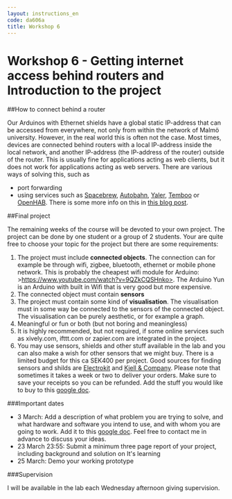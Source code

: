 ```yaml
---
layout: instructions_en
code: da606a
title: Workshop 6
---
```


# Workshop 6 - Getting internet access behind routers and Introduction to the project

##How to connect behind a router

Our Arduinos with Ethernet shields have a global static IP-address that can be accessed from everywhere, not only from within the network of Malmö university. However, in the real world this is often not the case. Most times, devices are connected behind routers with a local IP-address inside the local network, and another IP-address (the IP-address of the router) outside of the router. This is usually fine for applications acting as web clients, but it does not work for applications acting as web servers. There are various ways of solving this, such as

- port forwarding
- using services such as [Spacebrew](http://docs.spacebrew.cc), [Autobahn](http://autobahn.ws), [Yaler](https://yaler.net), [Temboo](https://temboo.com) or [OpenHAB](http://www.openhab.org). There is some more info on this in [this blog post](http://asynkronix.se/internet-of-things-with-arduino-yun-and-yaler/).

##Final project 

The remaining weeks of the course will be devoted to your own project. The project can be done by one student or a group of 2 students. Your are quite free to choose your topic for the project but there are some requirements:1. The project must include **connected objects**. The connection can for example be through wifi, zigbee, bluetooth, ethernet or mobile phone network. This is probably the cheapest wifi module for Arduino: >https://www.youtube.com/watch?v=9QZkCQSHnko>. The Arduino Yun is an Arduino with built in Wifi that is very good but more expensive. 2. The connected object must contain **sensors**3. The project must contain some kind of **visualisation**. The visualisation must in some way be connected to the sensors of the connected object. The visualisation can be purely aesthetic, or for example a graph.  4. Meaningful or fun or both (but not boring and meaningless)5. It is highly recommended, but not required, if some online services such as xively.com, ifttt.com or zapier.com are integrated in the project. 6. You may use sensors, shields and other stuff available in the lab and you can also make a wish for other sensors that we might buy. There is a limited budget for this ca SEK400 per project. Good sources for finding sensors and shilds are [Electrokit](http://www.electrokit.com) and [Kjell & Company](http://kjell.com). Please note that sometimes it takes a week or two to deliver your orders. Make sure to save your receipts so you can be refunded. Add the stuff you would like to buy to this [google doc](https://docs.google.com/document/d/1-5WYF-eJ51sjIHxpTlw2iusw0XwMd58_gIJpGP4a6k0/edit?usp=sharing).###Important dates
- 3 March: Add a description of what problem you are trying to solve, and what hardware and software you intend to use, and with whom you are going to work. Add it to this [google doc](https://docs.google.com/document/d/1-5WYF-eJ51sjIHxpTlw2iusw0XwMd58_gIJpGP4a6k0/edit?usp=sharing). Feel free to contact me in advance to discuss your ideas. - 23 March 23:55: Submit a minimum three page report of your project, including background and solution on It's learning- 25 March: Demo your working prototype###SupervisionI will be available in the  lab each Wednesday afternoon giving supervision. 

